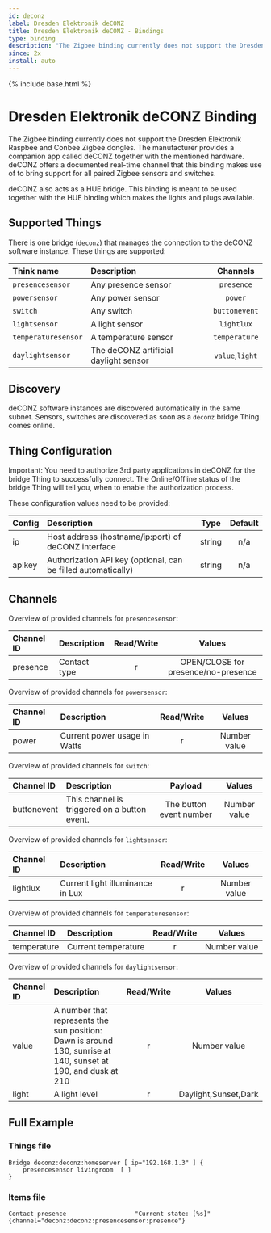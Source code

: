 ```yaml
---
id: deconz
label: Dresden Elektronik deCONZ
title: Dresden Elektronik deCONZ - Bindings
type: binding
description: "The Zigbee binding currently does not support the Dresden Elektronik Raspbee and Conbee Zigbee dongles."
since: 2x
install: auto
---
```


<!-- Attention authors: Do not edit directly. Please add your changes to the appropriate source repository -->

{% include base.html %}

# Dresden Elektronik deCONZ Binding

The Zigbee binding currently does not support the Dresden Elektronik Raspbee and Conbee Zigbee dongles.
The manufacturer provides a companion app called deCONZ together with the mentioned hardware. deCONZ
offers a documented real-time channel that this binding makes use of to bring support for all
paired Zigbee sensors and switches.

deCONZ also acts as a HUE bridge. This binding is meant to be used together with the HUE binding
which makes the lights and plugs available.

## Supported Things

There is one bridge (`deconz`) that manages the connection to the deCONZ software instance.
These things are supported:

| Think name            | Description                     | Channels                    |
| :-------------------- |:--------------------------------|:---------------------------:|
| `presencesensor`    | Any presence sensor             | `presence`                 |
| `powersensor`       | Any power sensor                | `power`                    |
| `switch`             | Any switch                      | `buttonevent`             |
| `lightsensor`       | A light sensor                  | `lightlux`                 |
| `temperaturesensor`| A temperature sensor            | `temperature`              |
| `daylightsensor`    | The deCONZ artificial daylight sensor | `value`,`light`     |

## Discovery

deCONZ software instances are discovered automatically in the same subnet.
Sensors, switches are discovered as soon as a `deconz` bridge Thing comes online.

## Thing Configuration

Important: You need to authorize 3rd party applications in deCONZ for the bridge Thing to successfully connect.
The Online/Offline status of the bridge Thing will tell you, when to enable the authorization process.

These configuration values need to be provided:


| Config                | Description                                           | Type  | Default |
| :-------------------- |:------------------------------------------------------|:-----:|:-------:|
| ip                    | Host address (hostname/ip:port) of deCONZ interface   |string | n/a     |
| apikey                | Authorization API key (optional, can be filled automatically) |string | n/a     |

## Channels

Overview of provided channels for `presencesensor`:

| Channel ID                |  Description                       | Read/Write | Values               |
| :------------------------ | :----------------------------------|:----------:|:--------------------:|
| presence                  | Contact type                       |r           | OPEN/CLOSE for presence/no-presence |

Overview of provided channels for `powersensor`:

| Channel ID                |  Description                       | Read/Write | Values               |
| :------------------------ | :----------------------------------|:----------:|:--------------------:|
| power                     | Current power usage in Watts       |r           | Number value         |

Overview of provided channels for `switch`:

| Channel ID                |  Description                       | Payload | Values               |
| :------------------------ | :----------------------------------|:----------:|:--------------------:|
| buttonevent | This channel is triggered on a button event. | The button event number | Number value         |

Overview of provided channels for `lightsensor`:

| Channel ID                |  Description                       | Read/Write | Values               |
| :------------------------ | :----------------------------------|:----------:|:--------------------:|
| lightlux                  | Current light illuminance in Lux   |r           | Number value         |

Overview of provided channels for `temperaturesensor`:

| Channel ID                |  Description                       | Read/Write | Values               |
| :------------------------ | :----------------------------------|:----------:|:--------------------:|
| temperature               | Current temperature                |r           | Number value         |

Overview of provided channels for `daylightsensor`:

| Channel ID                |  Description                       | Read/Write | Values               |
| :------------------------ | :----------------------------------|:----------:|:--------------------:|
| value                     |A number that represents the sun position: Dawn is around 130, sunrise at 140, sunset at 190, and dusk at 210   |r| Number value             |
| light                     |A light level                       |r           | Daylight,Sunset,Dark |

## Full Example

### Things file ###

```
Bridge deconz:deconz:homeserver [ ip="192.168.1.3" ] {
    presencesensor livingroom  [ ]
}
```

### Items file ###

```
Contact presence                   "Current state: [%s]"   {channel="deconz:deconz:presencesensor:presence"}
```

